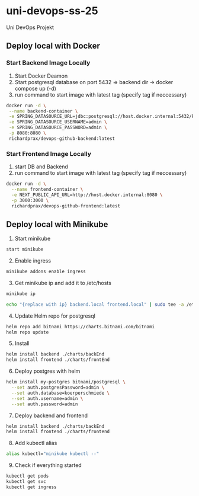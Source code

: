# uni-devops-ss-25

Uni DevOps Projekt

## Deploy local with Docker

### Start Backend Image Locally

1. Start Docker Deamon
2. Start postgresql database on port 5432 => backend dir -> docker compose up (-d)
3. run command to start image with latest tag (specify tag if neccessary)

```bash
docker run -d \
 --name backend-container \
 -e SPRING_DATASOURCE_URL=jdbc:postgresql://host.docker.internal:5432/koerperschmiede \
 -e SPRING_DATASOURCE_USERNAME=admin \
 -e SPRING_DATASOURCE_PASSWORD=admin \
 -p 8080:8080 \
 richardprax/devops-github-backend:latest
```

### Start Frontend Image Locally

1. start DB and Backend
2. run command to start image with latest tag (specify tag if neccessary)

```bash
docker run -d \
  --name frontend-container \
  -e NEXT_PUBLIC_API_URL=http://host.docker.internal:8080 \
  -p 3000:3000 \
  richardprax/devops-github-frontend:latest
```

## Deploy local with Minikube

1. Start minikube

```bash
start minikube
```

2. Enable ingress

```bash
minikube addons enable ingress
```

3. Get minikube ip and add it to /etc/hosts

```bash
minikube ip
```

```bash
echo "{replace with ip} backend.local frontend.local" | sudo tee -a /etc/hosts
```

4. Update Helm repo for postgresql

```bash
helm repo add bitnami https://charts.bitnami.com/bitnami
helm repo update
```

5. Install

```bash
helm install backend ./charts/backEnd
helm install frontend ./charts/frontEnd
```

6. Deploy postgres with helm

```bash
helm install my-postgres bitnami/postgresql \
  --set auth.postgresPassword=admin \
  --set auth.database=koerperschmiede \
  --set auth.username=admin \
  --set auth.password=admin
```

7. Deploy backend and frontend

```bash
helm install backend ./charts/backEnd
helm install frontend ./charts/frontend
```

8. Add kubectl alias

```bash
alias kubectl="minikube kubectl --"
```

9. Check if everything started

```bash
kubectl get pods
kubectl get svc
kubectl get ingress
```
